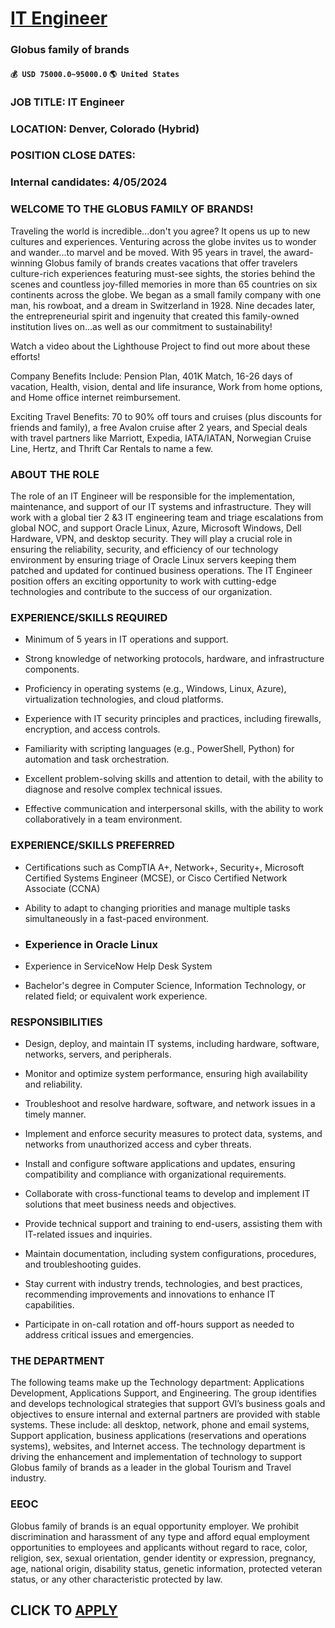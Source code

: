 # [IT Engineer](https://www.remotewlb.com/apply/it-engineer-87548)  
### Globus family of brands  
#### `💰 USD 75000.0~95000.0` `🌎 United States`  

### JOB TITLE: IT Engineer

### LOCATION: Denver, Colorado (Hybrid)

### POSITION CLOSE DATES:

### Internal candidates: 4/05/2024

### WELCOME TO THE GLOBUS FAMILY OF BRANDS!

Traveling the world is incredible...don't you agree? It opens us up to new cultures and experiences. Venturing across the globe invites us to wonder and wander...to marvel and be moved. With 95 years in travel, the award-winning Globus family of brands creates vacations that offer travelers culture-rich experiences featuring must-see sights, the stories behind the scenes and countless joy-filled memories in more than 65 countries on six continents across the globe. We began as a small family company with one man, his rowboat, and a dream in Switzerland in 1928. Nine decades later, the entrepreneurial spirit and ingenuity that created this family-owned institution lives on...as well as our commitment to sustainability!

Watch a video about the Lighthouse Project to find out more about these efforts!

Company Benefits Include: Pension Plan, 401K Match, 16-26 days of vacation, Health, vision, dental and life insurance, Work from home options, and Home office internet reimbursement.

Exciting Travel Benefits: 70 to 90% off tours and cruises (plus discounts for friends and family), a free Avalon cruise after 2 years, and Special deals with travel partners like Marriott, Expedia, IATA/IATAN, Norwegian Cruise Line, Hertz, and Thrift Car Rentals to name a few.

### ABOUT THE ROLE

The role of an IT Engineer will be responsible for the implementation, maintenance, and support of our IT systems and infrastructure. They will work with a global tier 2 &3 IT engineering team and triage escalations from global NOC, and support Oracle Linux, Azure, Microsoft Windows, Dell Hardware, VPN, and desktop security. They will play a crucial role in ensuring the reliability, security, and efficiency of our technology environment by ensuring triage of Oracle Linux servers keeping them patched and updated for continued business operations. The IT Engineer position offers an exciting opportunity to work with cutting-edge technologies and contribute to the success of our organization.

### EXPERIENCE/SKILLS REQUIRED

  * Minimum of 5 years in IT operations and support. 

  * Strong knowledge of networking protocols, hardware, and infrastructure components. 

  * Proficiency in operating systems (e.g., Windows, Linux, Azure), virtualization technologies, and cloud platforms. 

  * Experience with IT security principles and practices, including firewalls, encryption, and access controls. 

  * Familiarity with scripting languages (e.g., PowerShell, Python) for automation and task orchestration. 

  * Excellent problem-solving skills and attention to detail, with the ability to diagnose and resolve complex technical issues. 

  * Effective communication and interpersonal skills, with the ability to work collaboratively in a team environment. 

### EXPERIENCE/SKILLS PREFERRED

  * Certifications such as CompTIA A+, Network+, Security+, Microsoft Certified Systems Engineer (MCSE), or Cisco Certified Network Associate (CCNA) 

  * Ability to adapt to changing priorities and manage multiple tasks simultaneously in a fast-paced environment. 

  * ### Experience in Oracle Linux 

  * Experience in ServiceNow Help Desk System 

  * Bachelor's degree in Computer Science, Information Technology, or related field; or equivalent work experience. 

### RESPONSIBILITIES

  * Design, deploy, and maintain IT systems, including hardware, software, networks, servers, and peripherals. 

  * Monitor and optimize system performance, ensuring high availability and reliability. 

  * Troubleshoot and resolve hardware, software, and network issues in a timely manner. 

  * Implement and enforce security measures to protect data, systems, and networks from unauthorized access and cyber threats. 

  * Install and configure software applications and updates, ensuring compatibility and compliance with organizational requirements. 

  * Collaborate with cross-functional teams to develop and implement IT solutions that meet business needs and objectives. 

  * Provide technical support and training to end-users, assisting them with IT-related issues and inquiries. 

  * Maintain documentation, including system configurations, procedures, and troubleshooting guides. 

  * Stay current with industry trends, technologies, and best practices, recommending improvements and innovations to enhance IT capabilities. 

  * Participate in on-call rotation and off-hours support as needed to address critical issues and emergencies. 

### THE DEPARTMENT

The following teams make up the Technology department: Applications Development, Applications Support, and Engineering. The group identifies and develops technological strategies that support GVI’s business goals and objectives to ensure internal and external partners are provided with stable systems. These include: all desktop, network, phone and email systems, Support application, business applications (reservations and operations systems), websites, and Internet access. The technology department is driving the enhancement and implementation of technology to support Globus family of brands as a leader in the global Tourism and Travel industry.

### EEOC

Globus family of brands is an equal opportunity employer. We prohibit discrimination and harassment of any type and afford equal employment opportunities to employees and applicants without regard to race, color, religion, sex, sexual orientation, gender identity or expression, pregnancy, age, national origin, disability status, genetic information, protected veteran status, or any other characteristic protected by law.

  
## CLICK TO [APPLY](https://www.remotewlb.com/apply/it-engineer-87548)

